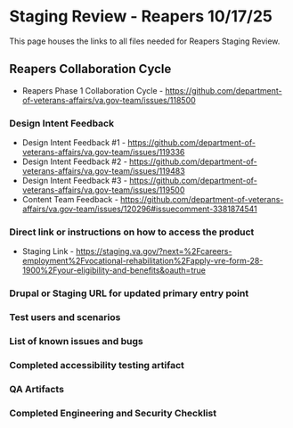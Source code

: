# Staging Review - Reapers 10/17/25
This page houses the links to all files needed for Reapers Staging Review. 

## Reapers Collaboration Cycle
- Reapers Phase 1 Collaboration Cycle - https://github.com/department-of-veterans-affairs/va.gov-team/issues/118500

### Design Intent Feedback 
- Design Intent Feedback #1 - https://github.com/department-of-veterans-affairs/va.gov-team/issues/119336
- Design Intent Feedback #2 - https://github.com/department-of-veterans-affairs/va.gov-team/issues/119483
- Design Intent Feedback #3 - https://github.com/department-of-veterans-affairs/va.gov-team/issues/119500
- Content Team Feedback - https://github.com/department-of-veterans-affairs/va.gov-team/issues/120296#issuecomment-3381874541

### Direct link or instructions on how to access the product
- Staging Link - https://staging.va.gov/?next=%2Fcareers-employment%2Fvocational-rehabilitation%2Fapply-vre-form-28-1900%2Fyour-eligibility-and-benefits&oauth=true
  
### Drupal or Staging URL for updated primary entry point

### Test users and scenarios
### List of known issues and bugs
### Completed accessibility testing artifact
### QA Artifacts
### Completed Engineering and Security Checklist

